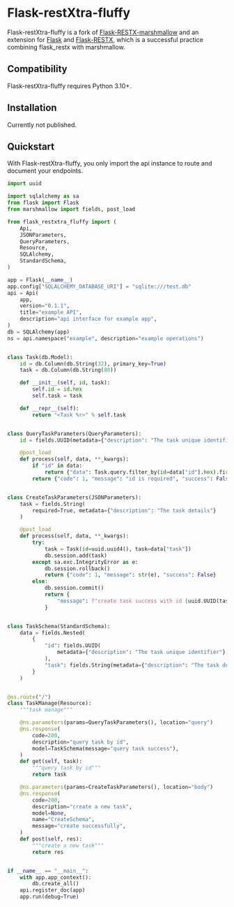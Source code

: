 <!--
 * @Description: README for flask_restxtra_fluffy
 * @version: 0.1.1
 * @Author: 1746104160
 * @Date: 2023-06-02 13:05:58
 * @LastEditors: 1746104160 shaojiahong2001@outlook.com
 * @LastEditTime: 2023-06-16 18:04:55
 * @FilePath: /flask_restxtra_fluffy/README.md
-->
# Flask-restXtra-fluffy

Flask-restXtra-fluffy is a fork of [Flask-RESTX-marshmallow](https://github.com/1746104160/flask-restx-marshmallow) and an extension for [Flask](https://flask.palletsprojects.com/en/latest/) and [Flask-RESTX](https://flask-restx.readthedocs.io/en/latest/), which is a successful practice combining flask_restx with marshmallow.

## Compatibility

Flask-restXtra-fluffy requires Python 3.10+.

## Installation

Currently not published.

[//]: # (Install the extension with pip:)

[//]: # ()
[//]: # (```bash)

[//]: # (pip install flask-restx-marshmallow)

[//]: # (```)

[//]: # ()
[//]: # (or with poetry:)

[//]: # ()
[//]: # (```bash)

[//]: # (poetry add flask-restx-marshmallow)

[//]: # (```)

## Quickstart

With Flask-restXtra-fluffy, you only import the api instance to route and document your endpoints.

```python
import uuid

import sqlalchemy as sa
from flask import Flask
from marshmallow import fields, post_load

from flask_restxtra_fluffy import (
    Api,
    JSONParameters,
    QueryParameters,
    Resource,
    SQLAlchemy,
    StandardSchema,
)

app = Flask(__name__)
app.config["SQLALCHEMY_DATABASE_URI"] = "sqlite:///test.db"
api = Api(
    app,
    version="0.1.1",
    title="example API",
    description="api interface for example app",
)
db = SQLAlchemy(app)
ns = api.namespace("example", description="example operations")


class Task(db.Model):
    id = db.Column(db.String(32), primary_key=True)
    task = db.Column(db.String(80))

    def __init__(self, id, task):
        self.id = id.hex
        self.task = task

    def __repr__(self):
        return "<Task %r>" % self.task


class QueryTaskParameters(QueryParameters):
    id = fields.UUID(metadata={"description": "The task unique identifier"})

    @post_load
    def process(self, data, **_kwargs):
        if "id" in data:
            return {"data": Task.query.filter_by(id=data["id"].hex).first()}
        return {"code": 1, "message": "id is required", "success": False}


class CreateTaskParameters(JSONParameters):
    task = fields.String(
        required=True, metadata={"description": "The task details"}
    )

    @post_load
    def process(self, data, **_kwargs):
        try:
            task = Task(id=uuid.uuid4(), task=data["task"])
            db.session.add(task)
        except sa.exc.IntegrityError as e:
            db.session.rollback()
            return {"code": 1, "message": str(e), "success": False}
        else:
            db.session.commit()
            return {
                "message": f"create task success with id {uuid.UUID(task.id)}"
            }


class TaskSchema(StandardSchema):
    data = fields.Nested(
        {
            "id": fields.UUID(
                metadata={"description": "The task unique identifier"},
            ),
            "task": fields.String(metadata={"description": "The task details"}),
        }
    )


@ns.route("/")
class TaskManage(Resource):
    """task manage"""

    @ns.parameters(params=QueryTaskParameters(), location="query")
    @ns.response(
        code=200,
        description="query task by id",
        model=TaskSchema(message="query task success"),
    )
    def get(self, task):
        """query task by id"""
        return task

    @ns.parameters(params=CreateTaskParameters(), location="body")
    @ns.response(
        code=200,
        description="create a new task",
        model=None,
        name="CreateSchema",
        message="create successfully",
    )
    def post(self, res):
        """create a new task"""
        return res


if __name__ == "__main__":
    with app.app_context():
        db.create_all()
    api.register_doc(app)
    app.run(debug=True)
```
